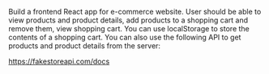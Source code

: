 Build a frontend React app for e-commerce website. User should be able to view
products and product details, add products to a shopping cart and remove them,
view shopping cart. You can use localStorage to store the contents of a shopping
cart. You can also use the following API to get products and product details
from the server:

https://fakestoreapi.com/docs
